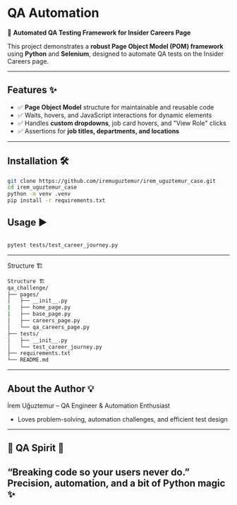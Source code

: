# QA Automation

🚀 **Automated QA Testing Framework for Insider Careers Page**

This project demonstrates a **robust Page Object Model (POM) framework** using **Python** and **Selenium**, designed to automate QA tests on the Insider Careers page.

---

## Features ✨

- ✅ **Page Object Model** structure for maintainable and reusable code  
- ✅ Waits, hovers, and JavaScript interactions for dynamic elements  
- ✅ Handles **custom dropdowns**, job card hovers, and "View Role" clicks  
- ✅ Assertions for **job titles, departments, and locations** 

---

## Installation 🛠️

```bash
git clone https://github.com/iremuguztemur/irem_uguztemur_case.git
cd irem_uguztemur_case
python -m venv .venv
pip install -r requirements.txt

```
## Usage ▶️
```bash

pytest tests/test_career_journey.py
```
---
Structure 🏗️
```bash
Structure 🏗️
qa_challenge/
├── pages/
│   ├── __init__.py
|   ├── home_page.py
|   ├── base_page.py
│   ├── careers_page.py
│   └── qa_careers_page.py
├── tests/
│   ├── __init__.py
│   └── test_career_journey.py
├── requirements.txt
└── README.md
```
---
## About the Author 💡

İrem Uğuztemur – QA Engineer & Automation Enthusiast

- Loves problem-solving, automation challenges, and efficient test design

---

## 🦄 QA Spirit 🚀

“Breaking code so your users never do.”
Precision, automation, and a bit of Python magic ✨
---
